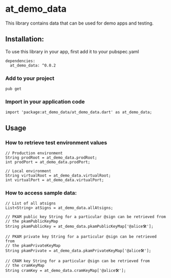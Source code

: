 # at_demo_data
This library contains data that can be used for demo apps and testing.

## Installation:
To use this library in your app, first add it to your pubspec.yaml
```  
dependencies:
  at_demo_data: ^0.0.2
```
### Add to your project 
```
pub get 
```
### Import in your application code
```
import 'package:at_demo_data/at_demo_data.dart' as at_demo_data;
```
## Usage
### How to retrieve test environment values
```
// Production environment
String prodRoot = at_demo_data.prodRoot;
int prodPort = at_demo_data.prodPort;

// Local environment
String virtualRoot = at_demo_data.virtualRoot;
int virtualPort = at_demo_data.virtualPort;
```

### How to access sample data:
```
// List of all atsigns
List<String> atSigns = at_demo_data.allAtsigns;

// PKAM public key String for a particular @sign can be retrieved from 
// the pkamPublicKeyMap
String pkamPublicKey = at_demo_data.pkamPublicKeyMap['@alice🛠'];

// PKAM private key String for a particular @sign can be retrieved from 
// the pkamPrivateKeyMap
String pkamPrivate = at_demo_data.pkamPrivateKeyMap['@alice🛠'];

// CRAM key String for a particular @sign can be retrieved from 
// the cramKeyMap
String cramKey = at_demo_data.cramKeyMap['@alice🛠'];
```

